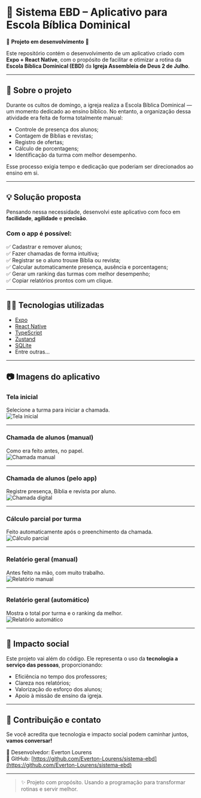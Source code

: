 # 📖 Sistema EBD – Aplicativo para Escola Bíblica Dominical

🚧 **Projeto em desenvolvimento** 🚧

Este repositório contém o desenvolvimento de um aplicativo criado com **Expo + React Native**, com o propósito de facilitar e otimizar a rotina da **Escola Bíblica Dominical (EBD)** da **Igreja Assembleia de Deus 2 de Julho**.

---

## 📌 Sobre o projeto

Durante os cultos de domingo, a igreja realiza a Escola Bíblica Dominical — um momento dedicado ao ensino bíblico. No entanto, a organização dessa atividade era feita de forma totalmente manual:

- Controle de presença dos alunos;
- Contagem de Bíblias e revistas;
- Registro de ofertas;
- Cálculo de porcentagens;
- Identificação da turma com melhor desempenho.

Esse processo exigia tempo e dedicação que poderiam ser direcionados ao ensino em si.

---

## 💡 Solução proposta

Pensando nessa necessidade, desenvolvi este aplicativo com foco em **facilidade**, **agilidade** e **precisão**.

### Com o app é possível:

✅ Cadastrar e remover alunos;  
✅ Fazer chamadas de forma intuitiva;  
✅ Registrar se o aluno trouxe Bíblia ou revista;  
✅ Calcular automaticamente presença, ausência e porcentagens;  
✅ Gerar um ranking das turmas com melhor desempenho;  
✅ Copiar relatórios prontos com um clique.

---

## 🧑‍💻 Tecnologias utilizadas

- [Expo](https://expo.dev/)
- [React Native](https://reactnative.dev/)
- [TypeScript](https://www.typescriptlang.org/)
- [Zustand](https://github.com/pmndrs/zustand)
- [SQLite](https://docs.expo.dev/versions/latest/sdk/sqlite/)
- Entre outras...

---

## 📷 Imagens do aplicativo

### Tela inicial  
Selecione a turma para iniciar a chamada.  
![Tela inicial](https://ibb.co/DMVvNSr)

---

### Chamada de alunos (manual)  
Como era feito antes, no papel.  
![Chamada manual](exemple1.png)

---

### Chamada de alunos (pelo app)  
Registre presença, Bíblia e revista por aluno.  
![Chamada digital](exemple2.png)

---

### Cálculo parcial por turma  
Feito automaticamente após o preenchimento da chamada.  
![Cálculo parcial](exemple3.png)

---

### Relatório geral (manual)  
Antes feito na mão, com muito trabalho.  
![Relatório manual](exemple4.png)

---

### Relatório geral (automático)  
Mostra o total por turma e o ranking da melhor.  
![Relatório automático](exemple5.png)

---

## 🙌 Impacto social

Este projeto vai além do código. Ele representa o uso da **tecnologia a serviço das pessoas**, proporcionando:

- Eficiência no tempo dos professores;
- Clareza nos relatórios;
- Valorização do esforço dos alunos;
- Apoio à missão de ensino da igreja.

---

## 🤝 Contribuição e contato

Se você acredita que tecnologia e impacto social podem caminhar juntos, **vamos conversar!**

📧 Desenvolvedor: Everton Lourens  
🔗 GitHub: [https://github.com/Everton-Lourens/sistema-ebd](https://github.com/Everton-Lourens/sistema-ebd)

---

> ✨ Projeto com propósito. Usando a programação para transformar rotinas e servir melhor.
